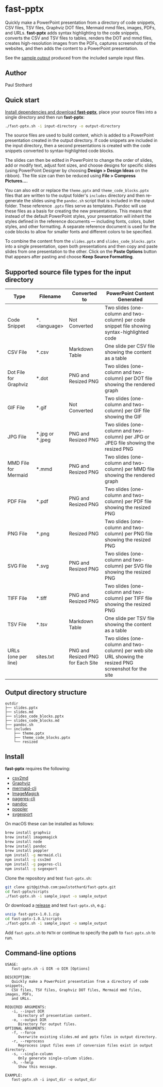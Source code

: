 # fast-pptx

Quickly make a PowerPoint presentation from a directory of code snippets, CSV files, TSV files, Graphviz DOT files, Mermaid mmd files, images, PDFs, and URLs. **fast-pptx** adds syntax highlighting to the code snippets, converts the CSV and TSV files to tables, renders the DOT and mmd files, creates high-resolution images from the PDFs, captures screenshots of the websites, and then adds the content to a PowerPoint presentation.

See the [sample output](includes/README_sample_output.md) produced from the included sample input files.

## Author

Paul Stothard

## Quick start

[Install dependencies and download **fast-pptx**](#install), place your source files into a single directory and then run **fast-pptx**:

```bash
./fast-pptx.sh -i input-directory -o output-directory
```

The source files are used to build content, which is added to a PowerPoint presentation created in the output directory. If code snippets are included in the input directory, then a second presentations is created with the code snippets converted to syntax-highlighted code blocks.

The slides can then be edited in PowerPoint to change the order of slides, add or modify text, adjust font sizes, and choose designs for specific slides (using PowerPoint Designer by choosing **Design > Design Ideas** on the ribbon). The file size can then be reduced using **File > Compress Pictures...**.

You can also edit or replace the `theme.pptx` and `theme_code_blocks.pptx` files that are written to the output folder's `includes` directory and then re-generate the slides using the `pandoc.sh` script that is included in the output folder. These reference `.pptx` files serve as templates. Pandoc will use these files as a basis for creating the new presentations. This means that instead of the default PowerPoint styles, your presentation will inherit the styles defined in the reference documents — including fonts, colors, bullet styles, and other formatting. A separate reference document is used for the code blocks to allow for smaller fonts and different colors to be specified.

To combine the content from the `slides.pptx` and `slides_code_blocks.pptx` into a single presentation, open both presentations and then copy and paste slides from one presentation to the other. Click on the **Paste Options** button that appears after pasting and choose **Keep Source Formatting**.

## Supported source file types for the input directory

| Type                  | Filename        | Converted to                      | PowerPoint Content Generated                                                                            |
|-----------------------|-----------------|-----------------------------------|---------------------------------------------------------------------------------------------------------|
| Code Snippet          | \*.\<language\>    | Not Converted                     | Two slides (one-column and two-column) per code snippet file showing syntax-highlighted code            |
| CSV File              | \*.csv           | Markdown Table                    | One slide per CSV file showing the content as a table                                                   |
| Dot File for Graphviz | \*.dot           | PNG and Resized PNG               | Two slides (one-column and two-column) per DOT file showing the rendered graph                          |
| GIF File              | \*.gif           | Not Converted                     | Two slides (one-column and two-column) per GIF file showing the GIF                                     |
| JPG File              | \*.jpg or \*.jpeg | PNG and Resized PNG               | Two slides (one-column and two-column) per JPG or JPEG file showing the resized PNG                     |
| MMD File for Mermaid  | \*.mmd           | PNG and Resized PNG               | Two slides (one-column and two-column) per MMD file showing the rendered graph                          |
| PDF File              | \*.pdf           | PNG and Resized PNG               | Two slides (one-column and two-column) per PDF file showing the resized PNG                             |
| PNG File              | \*.png           | Resized PNG                       | Two slides (one-column and two-column) per PNG file showing the resized PNG                             |
| SVG File              | \*.svg           | PNG and Resized PNG               | Two slides (one-column and two-column) per SVG file showing the resized PNG                             |
| TIFF File             | \*.tiff          | PNG and Resized PNG               | Two slides (one-column and two-column) per TIFF file showing the resized PNG                            |
| TSV File              | \*.tsv           | Markdown Table                    | One slide per TSV file showing the content as a table                                                   |
| URLs (one per line)   | sites.txt       | PNG and Resized PNG for Each Site | Two slides (one-column and two-column) per web site URL showing the resized PNG screenshot for the site |

## Output directory structure

```text
outdir
├── slides.pptx
├── slides.md
├── slides_code_blocks.pptx
├── slides_code_blocks.md
├── pandoc.sh
└── includes
    ├── theme.pptx
    ├── theme_code_blocks.pptx
    └── resized
```

## Install

**fast-pptx** requires the following:

* [csv2md](https://github.com/pstaender/csv2md)
* [Graphviz](https://graphviz.org)
* [mermaid-cli](https://github.com/mermaid-js/mermaid-cli)
* [ImageMagick](https://imagemagick.org)
* [pageres-cli](https://github.com/sindresorhus/pageres-cli)
* [pandoc](https://pandoc.org)
* [poppler](https://poppler.freedesktop.org)
* [svgexport](https://github.com/shakiba/svgexport)

On macOS these can be installed as follows:

```bash
brew install graphviz
brew install imagemagick
brew install node
brew install pandoc
brew install poppler
npm install -g mermaid.cli
npm install -g csv2md
npm install -g pageres-cli
npm install -g svgexport
```

Clone the repository and test `fast-pptx.sh`:

```bash
git clone git@github.com:paulstothard/fast-pptx.git
cd fast-pptx/scripts
./fast-pptx.sh -i sample_input -o sample_output
```

Or download a [release](https://github.com/paulstothard/fast-pptx/releases/) and test `fast-pptx.sh`, e.g.:

```bash
unzip fast-pptx-1.0.1.zip
cd fast-pptx-1.0.1/scripts
./fast-pptx.sh -i sample_input -o sample_output
```

Add `fast-pptx.sh` to `PATH` or continue to specify the path to `fast-pptx.sh` to run.

## Command-line options

```text
USAGE:
   fast-pptx.sh -i DIR -o DIR [Options]

DESCRIPTION:
   Quickly make a PowerPoint presentation from a directory of code snippets, 
   CSV files, TSV files, Graphviz DOT files, Mermaid mmd files, images, PDFs, 
   and URLs.

REQUIRED ARGUMENTS:
   -i, --input DIR
      Directory of presentation content.
   -o, --output DIR
      Directory for output files.
OPTIONAL ARGUMENTS:
   -f, --force
      Overwrite existing slides.md and pptx files in output directory.
   -r, --reprocess
      Reprocess input files even if conversion files exist in output directory.
   -s, --single-column
      Only generate single-column slides.
   -h, --help
      Show this message.

EXAMPLE:
   fast-pptx.sh -i input_dir -o output_dir
```
